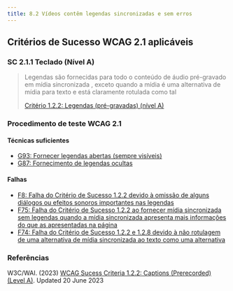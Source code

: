 ```yaml
---
title: 8.2 Vídeos contêm legendas sincronizadas e sem erros
---
```


## Critérios de Sucesso WCAG 2.1 aplicáveis

### SC 2.1.1 Teclado (Nível A)

><font color="#757575">Legendas são fornecidas para todo o conteúdo de áudio pré-gravado em mídia sincronizada , exceto quando a mídia é uma alternativa de mídia para texto e está claramente rotulada como tal </font>
>
> [Critério 1.2.2: Legendas (pré-gravadas) (nível A)](https://www.w3.org/WAI/WCAG21/Understanding/captions-prerecorded.html)


### Procedimento de teste WCAG 2.1

#### Técnicas suficientes

- [G93: Fornecer legendas abertas (sempre visíveis)](/tecnicas-procedimentos-de-teste/G93.md)
- [G87: Fornecimento de legendas ocultas](/tecnicas-procedimentos-de-teste/G87.md)


#### Falhas

- [F8: Falha do Critério de Sucesso 1.2.2 devido à omissão de alguns diálogos ou efeitos sonoros importantes nas legendas](/falhas/F8.md)
- [F75: Falha do Critério de Sucesso 1.2.2 ao fornecer mídia sincronizada sem legendas quando a mídia sincronizada apresenta mais informações do que as apresentadas na página](/falhas/F75.md)
- [F74: Falha do Critério de Sucesso 1.2.2 e 1.2.8 devido à não rotulagem de uma alternativa de mídia sincronizada ao texto como uma alternativa](/falhas/F74.md)


### Referências

W3C/WAI. (2023) [WCAG Sucess Criteria 1.2.2: Captions (Prerecorded) (Level A)](https://www.w3.org/WAI/WCAG21/Understanding/captions-prerecorded.html). Updated 20 June 2023


